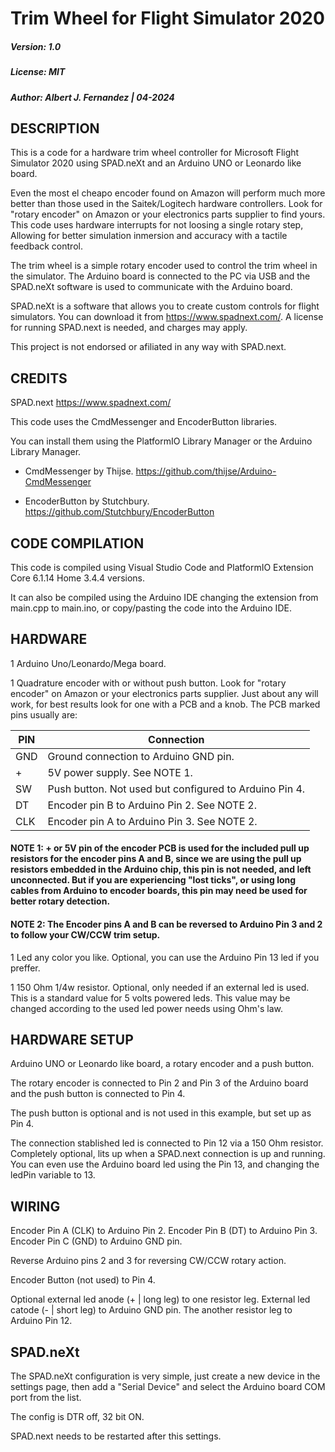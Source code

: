 # Trim Wheel for Flight Simulator 2020

##### Version: 1.0
##### License: MIT
##### Author: Albert J. Fernandez | 04-2024


## DESCRIPTION

This is a code for a hardware trim wheel controller for Microsoft Flight Simulator 2020 using SPAD.neXt and an Arduino UNO or Leonardo like board.

Even the most el cheapo encoder found on Amazon will perform much more better than those used in the Saitek/Logitech hardware controllers. 
Look for "rotary encoder" on Amazon or your electronics parts supplier to find yours.
This code uses hardware interrupts for not loosing a single rotary step, Allowing for better simulation inmersion and accuracy with a tactile feedback control.

The trim wheel is a simple rotary encoder used to control the trim wheel in the simulator. 
The Arduino board is connected to the PC via USB and the SPAD.neXt software is used to communicate with the Arduino board.

SPAD.neXt is a software that allows you to create custom controls for flight simulators. You can download it from https://www.spadnext.com/. 
A license for running SPAD.next is needed, and charges may apply.

This project is not endorsed or afiliated in any way with SPAD.next.



## CREDITS

SPAD.next  https://www.spadnext.com/

This code uses the CmdMessenger and EncoderButton libraries.

You can install them using the PlatformIO Library Manager or the Arduino Library Manager.
                                  
- CmdMessenger by Thijse. https://github.com/thijse/Arduino-CmdMessenger
                  
- EncoderButton by Stutchbury. https://github.com/Stutchbury/EncoderButton



## CODE COMPILATION          

This code is compiled using Visual Studio Code and PlatformIO Extension Core 6.1.14 Home 3.4.4 versions.

It can also be compiled using the Arduino IDE changing the extension from main.cpp to main.ino, or copy/pasting the code into the Arduino IDE.



## HARDWARE

1   Arduino Uno/Leonardo/Mega board.

1   Quadrature encoder with or without push button. Look for "rotary encoder" on Amazon or your electronics parts supplier. 
    Just about any will work, for best results look for one with a PCB and a knob. The PCB marked pins usually are:

|   PIN    | Connection                                                 |
|----------|------------------------------------------------------------|
|    GND   | Ground connection to Arduino GND pin.                      |
|     +    | 5V power supply. See NOTE 1.                               |
|    SW    | Push button. Not used but configured to Arduino Pin 4.     |
|    DT    | Encoder pin B to Arduino Pin 2. See NOTE 2.                |
|    CLK   | Encoder pin A to Arduino Pin 3. See NOTE 2.                |

#### NOTE 1: + or 5V pin of the encoder PCB is used for the included pull up resistors for the encoder pins A and B, since we are using the pull up resistors embedded in the Arduino chip, this pin is not needed, and left unconnected. But if you are experiencing "lost ticks", or using long cables from Arduino to encoder boards, this pin may need be used for better rotary detection.

#### NOTE 2: The Encoder pins A and B can be reversed to Arduino Pin 3 and 2 to follow your CW/CCW trim setup.

1   Led any color you like. Optional, you can use the Arduino Pin 13 led if you preffer.

1   150 Ohm 1/4w resistor. Optional, only needed if an external led is used. 
    This is a standard value for 5 volts powered leds. This value may be changed according to the used led power needs using Ohm's law.



## HARDWARE SETUP          

Arduino UNO or Leonardo like board, a rotary encoder and a push button.

The rotary encoder is connected to Pin 2 and Pin 3 of the Arduino board and the push button is connected to Pin 4.

The push button is optional and is not used in this example, but set up as Pin 4.

The connection stablished led is connected to Pin 12 via a 150 Ohm resistor. Completely optional, lits up when a SPAD.next connection is up and running. You can
even use the Arduino board led using the Pin 13, and changing the ledPin variable to 13.



## WIRING

Encoder Pin A (CLK) to Arduino Pin 2.
Encoder Pin B (DT) to Arduino Pin 3.
Encoder Pin C (GND) to Arduino GND pin.

Reverse Arduino pins 2 and 3 for reversing CW/CCW rotary action.

Encoder Button (not used) to Pin 4.

Optional external led anode (+ | long leg) to one resistor leg. External led catode (- | short leg) to Arduino GND pin. The another resistor leg to Arduino Pin 12.



## SPAD.neXt

The SPAD.neXt configuration is very simple, just create a new device in the settings page, then add a "Serial Device" and select the Arduino board COM port from the list.

The config is DTR off, 32 bit ON. 

SPAD.next needs to be restarted after this settings.
